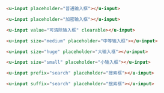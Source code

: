 ``` html
<u-input placeholder="普通输入框"></u-input>
```

``` html
<u-input placeholder="加密输入框"></u-input>
```

``` html
<u-input value="可清除输入框" clearable></u-input>
```

``` html
<u-input size="medium" placeholder="中等输入框"></u-input>
```

``` html
<u-input size="huge" placeholder="大输入框"></u-input>
```

``` html
<u-input size="small" placeholder="小输入框"></u-input>
```

``` html
<u-input prefix="search" placeholder="搜索框"></u-input>
```

``` html
<u-input suffix="search" placeholder="搜索框"></u-input>
```

